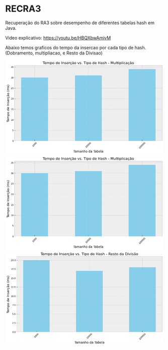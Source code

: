 # RECRA3
Recuperação do RA3 sobre desempenho de diferentes tabelas hash em Java.

Video explicativo: https://youtu.be/HBQXbwAmivM

Abaixo temos graficos do tempo da insercao por cada tipo de hash. (Dobramento, multipliacao, e Resto da Divisao)

![alt text](https://github.com/gwbrel/RECRA3/blob/main/src/Dobramento.png)
![alt text](https://github.com/gwbrel/RECRA3/blob/main/src/Multiplicacao.png)
![alt text](https://github.com/gwbrel/RECRA3/blob/main/src/RestoDiv.png)
